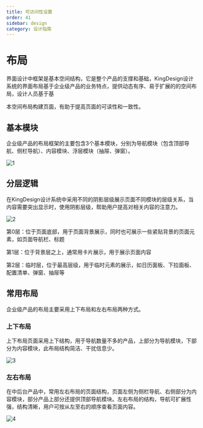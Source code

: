 ```yaml
---
title: 可访问性设置
order: 41
sidebar: design
category: 设计指南
---
```


# 布局

界⾯设计中框架是基本空间结构，它是整个产品的⽀撑和基础，KingDesign设计系统的界⾯布局基于企业级产品的业务特点，提供动态有序、易于扩展的的空间布局，设计⼈员基于基

本空间布局构建⻚⾯，有助于提⾼⻚⾯的可读性和⼀致性。

## 基本模块

企业级产品的布局框架的主要包含3个基本模块，分别为导航模块（包含顶部导航、侧栏导航）、内容模块、浮层模块（抽屉、弹窗）。

![1](/imgs/design/guide/1-1.png)

## 分层逻辑

在KingDesign设计系统中采⽤不同的阴影层级展示⻚⾯不同模块的层级关系，当内容需要突出显示时，使⽤阴影层级，帮助⽤户提⾼对相关内容的注意⼒。

![2](/imgs/design/guide/1-2.png)

第0层：位于⻚⾯底部，⽤于⻚⾯背景展示，同时也可展示⼀些紧贴背景的⻚⾯元素，如⻚⾯导航栏、标题

第1层：位于背景层之上，通常⽤卡⽚展示，⽤于展示⻚⾯内容

第2层：临时层，位于最⾼层级，⽤于临时元素的展示，如⽇历⾯板、下拉⾯板、配置清单、弹窗、抽屉等

## 常⽤布局

企业级产品的布局主要采⽤上下布局和左右布局两种⽅式。

### 上下布局

上下布局⻚⾯采⽤上下结构，⽤于导航数量不多的产品，上部分为导航模块，下部分为内容模块，此布局结构简洁、⼲扰信息少。

![3](/imgs/design/guide/1-3.png)

### 左右布局

在中后台产品中，常⽤左右布局的⻚⾯结构，⻚⾯左侧为侧栏导航、右侧部分为内容模块，部分产品上部分还提供顶部导航模块。左右布局的结构，导航可扩展性强，结构清晰，⽤户可按从左⾄右的顺序查看⻚⾯内容。

![4](/imgs/design/guide/1-4.png)

